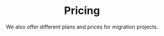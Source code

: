 ---
title: "Pricing"
subtitle: "We also offer different plans and prices for migration projects."
# meta description
description: "See our different pricing options"
draft: false

basic:
  name : "Proof of Concept"
  price: "0 €"
  price_per : "forever"
  info : "Try out our service for free"
  services:
  - "Up to 5 endpoints or entities"
  - "First 100 records per entity"
  - "Any source to any destination"
  - "Unlimited transformations"  
  - "Custom-made integration code"

  button:
    enable : true
    label : "Request free PoC"
    link : "contact/poc/"
    
professional:
  name : "SaaS Starter Plan"
  price: "79 €"
  price_per : "month"
  info : "Our SaaS starter"
  services:
  - "Up to 5 entities/endpoints"
  - "Access to service dashboard"
  - "Any source to any destination"
  - "Unlimited transformations"
  - "Custom-made integration code"
  - "Hosted by us in Azure cloud"
  button:
    enable : true
    label : "Get a quote"
    link : "contact/quote/"
    
business:
  name : "Self-hosted plan"
  price: "799 €"
  price_per : "year"
  info : "Self-managed solutions"
  services:
  - "Up to 5 entities/endpoints"
  - "Unlimited records per entity"
  - "Any source to any destination"
  - "Unlimited transformations"    
  - "Custom-made integration code"
  
  button:
    enable : true
    label : "Get a quote"
    link : "contact/quote/"
  
call_to_action:
  enable : true
  title : "Need a larger plan? Planning a migration?"
  image : 
    link : "images/5964.svg"
    backlink: "<a href='https://www.freepik.com/vectors/woman'>Woman vector created by pch.vector - www.freepik.com</a>"
  content : "Get in touch with us and find out how we can help you to get the most from your data."
  button:
    enable : true
    label : "Contact us"
    link : "contact/expert"
---
